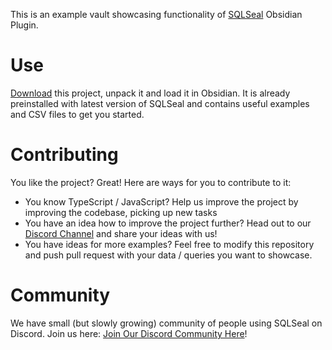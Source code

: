 This is an example vault showcasing functionality of [SQLSeal](https://github.com/h-sphere/sql-seal) Obsidian Plugin.

# Use
[Download](https://github.com/h-sphere/sql-seal-demo-vault/archive/refs/heads/main.zip) this project, unpack it and load it in Obsidian. It is already preinstalled with latest version of SQLSeal and contains useful examples and CSV files to get you started.

# Contributing
You like the project? Great! Here are ways for you to contribute to it:
- You know TypeScript / JavaScript? Help us improve the project by improving the codebase, picking up new tasks
- You have an idea how to improve the project further? Head out to our [Discord Channel](https://discord.gg/ZMRnFeAWXb) and share your ideas with us!
- You have ideas for more examples? Feel free to modify this repository and push pull request with your data / queries you want to showcase.

# Community
We have small (but slowly growing) community of people using SQLSeal on Discord. Join us here: [Join Our Discord Community Here](https://discord.gg/ZMRnFeAWXb)!
